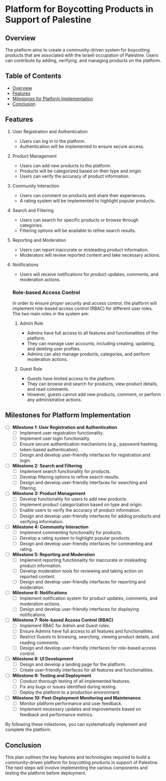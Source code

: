 # Platform for Boycotting Products in Support of Palestine

## Overview

The platform aims to create a community-driven system for boycotting products that are associated with the Israeli occupation of Palestine. Users can contribute by adding, verifying, and managing products on the platform.

## Table of Contents
- [Overview](#overview)
- [Features](#features)
- [Milestones for Platform Implementation](#milestones-for-platform-implementation)
- [Conclusion](#conclusion)

## Features

1. User Registration and Authentication

   - Users can log in to the platform.
   - Authentication will be implemented to ensure secure access.

2. Product Management

   - Users can add new products to the platform.
   - Products will be categorized based on their type and origin.
   - Users can verify the accuracy of product information.

3. Community Interaction

   - Users can comment on products and share their experiences.
   - A rating system will be implemented to highlight popular products.

4. Search and Filtering

   - Users can search for specific products or browse through categories.
   - Filtering options will be available to refine search results.

5. Reporting and Moderation

   - Users can report inaccurate or misleading product information.
   - Moderators will review reported content and take necessary actions.

6. Notifications

   - Users will receive notifications for product updates, comments, and moderation actions.

   ### Role-based Access Control

   In order to ensure proper security and access control, the platform will implement role-based access control (RBAC) for different user roles. The two main roles in the system are:

   1. Admin Role

      - Admins have full access to all features and functionalities of the platform.
      - They can manage user accounts, including creating, updating, and deleting user profiles.
      - Admins can also manage products, categories, and perform moderation actions.

   2. Guest Role
      - Guests have limited access to the platform.
      - They can browse and search for products, view product details, and read comments.
      - However, guests cannot add new products, comment, or perform any administrative actions.

## Milestones for Platform Implementation

- [ ] **Milestone 1: User Registration and Authentication**
   - [ ] Implement user registration functionality.
   - [ ] Implement user login functionality.
   - [ ] Ensure secure authentication mechanisms (e.g., password hashing, token-based authentication).
   - [ ] Design and develop user-friendly interfaces for registration and login.

- [ ] **Milestone 2: Search and Filtering**
   - [ ] Implement search functionality for products.
   - [ ] Develop filtering options to refine search results.
   - [ ] Design and develop user-friendly interfaces for searching and filtering.

- [ ] **Milestone 3: Product Management**
   - [ ] Develop functionality for users to add new products.
   - [ ] Implement product categorization based on type and origin.
   - [ ] Enable users to verify the accuracy of product information.
   - [ ] Design and develop user-friendly interfaces for adding products and verifying information.

- [ ] **Milestone 4: Community Interaction**
   - [ ] Implement commenting functionality for products.
   - [ ] Develop a rating system to highlight popular products.
   - [ ] Design and develop user-friendly interfaces for commenting and rating.

- [ ] **Milestone 5: Reporting and Moderation**
   - [ ] Implement reporting functionality for inaccurate or misleading product information.
   - [ ] Develop moderation tools for reviewing and taking action on reported content.
   - [ ] Design and develop user-friendly interfaces for reporting and moderation.

- [ ] **Milestone 6: Notifications**
   - [ ] Implement notification system for product updates, comments, and moderation actions.
   - [ ] Design and develop user-friendly interfaces for displaying notifications.

- [ ] **Milestone 7: Role-based Access Control (RBAC)**
   - [ ] Implement RBAC for Admin and Guest roles.
   - [ ] Ensure Admins have full access to all features and functionalities.
   - [ ] Restrict Guests to browsing, searching, viewing product details, and reading comments.
   - [ ] Design and develop user-friendly interfaces for role-based access control.

- [ ] **Milestone 8: UI Development**
   - [ ] Design and develop a landing page for the platform.
   - [ ] Create user-friendly interfaces for all features and functionalities.

- [ ] **Milestone 9: Testing and Deployment**
   - [ ] Conduct thorough testing of all implemented features.
   - [ ] Fix any bugs or issues identified during testing.
   - [ ] Deploy the platform to a production environment.

- [ ] **Milestone 10: Post-Deployment Monitoring and Maintenance**
   - [ ] Monitor platform performance and user feedback.
   - [ ] Implement necessary updates and improvements based on feedback and performance metrics.

By following these milestones, you can systematically implement and complete the platform.



## Conclusion

This plan outlines the key features and technologies required to build a community-driven platform for boycotting products in support of Palestine. The next steps will involve implementing the various components and testing the platform before deployment.
